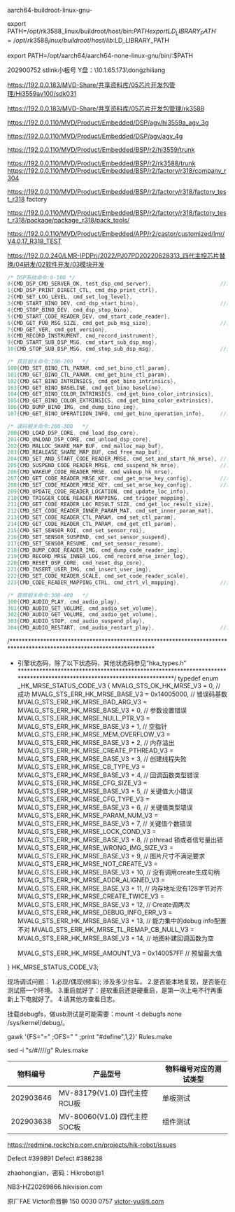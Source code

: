 



aarch64-buildroot-linux-gnu-

export PATH=/opt/rk3588_linux/buildroot/host/bin:$PATH
export LD_LIBRARY_PATH=/opt/rk3588_linux/buildroot/host/lib:$LD_LIBRARY_PATH



export PATH=/opt/aarch64/aarch64-none-linux-gnu/bin/:$PATH



202900752 stlink小板号
Y盘：\\10.1.65.173\dongzhiliang  

https://192.0.0.183/MVD-Share/共享资料库/05芯片开发包管理/Hi3559av100/sdk031

https://192.0.0.183/MVD-Share/共享资料库/05芯片开发包管理/rk3588



https://192.0.0.110/MVD/Product/Embedded/DSP/agv/hi3559a_agv_3g

https://192.0.0.110/MVD/Product/Embedded/DSP/agv/agv_4g

https://192.0.0.110/MVD/Product/Embedded/BSP/r2/hi3559/trunk

https://192.0.0.110/MVD/Product/Embedded/BSP/r2/rk3588/trunk
https://192.0.0.110/MVD/Product/Embedded/BSP/r2/factory/r318/company_r304

https://192.0.0.110/MVD/Product/Embedded/BSP/r2/factory/r318/factory_test_r318  factory

https://192.0.0.110/MVD/Product/Embedded/BSP/r2/factory/r318/factory_test_r318/package/package_r318/pack_tools/

https://192.0.0.110/MVD/Product/Embedded/APP/r2/castor/customized/lmr/V4.0.17_R318_TEST

https://192.0.0.240/LMR-IPDPrj/2022/PJ07PD20220628313_四代主控芯片替换/04研发/02软件开发/03模块开发


```c
/* DSP系统命令:0-100 */
0{CMD_DSP_CMD_SERVER_OK, test_dsp_cmd_server},						//测试DSP cmd 服务开启
1{CMD_DSP_PRINT_DIRECT_CTL, cmd_dsp_print_ctrl},						//控制dsp打印输出方向
2{CMD_SET_LOG_LEVEL, cmd_set_log_level},								//设置日志打印等级
3{CMD_START_BINO_DEV, cmd_dsp_start_bino},							//启动双目设备
4{CMD_STOP_BINO_DEV, cmd_dsp_stop_bino},								//停止双目设备
5{CMD_START_CODE_READER_DEV, cmd_start_code_reader},					//启动读码sensor
6{CMD_GET_PUB_MSG_SIZE, cmd_get_pub_msg_size},						//获取发布信息的大小
7{CMD_GET_VER, cmd_get_version},										//获取版本信息
8{CMD_RECORD_INSTRUMENT, cmd_record_instrument},						//记录插桩信息
9{CMD_START_SUB_DSP_MSG, cmd_start_sub_dsp_msg},						//开始订阅DSP发布信息
10{CMD_STOP_SUB_DSP_MSG, cmd_stop_sub_dsp_msg},						//停止订阅DSP发布信息

/* 双目相关命令:100-200   */
100{CMD_SET_BINO_CTL_PARAM, cmd_set_bino_ctl_param},					//设置双目相关参数(散斑灯状态)
101{CMD_GET_BINO_CTL_PARAM, cmd_get_bino_ctl_param},					//获取双目相关参数(散斑灯状态)
102{CMD_GET_BINO_INTRINSICS, cmd_get_bino_intrinsics},					//获取双目内参
103{CMD_GET_BINO_BASELINE, cmd_get_bino_baseline},						//获取双目左右相机的距离
104{CMD_GET_BINO_COLOR_INTRINSICS, cmd_get_bino_color_intrinsics},		//获取双目彩色相机内参
105{CMD_GET_BINO_COLOR_EXTRINSICS, cmd_get_bino_color_extrinsics},		//获取双目彩色相机外参
106{CMD_DUMP_BINO_IMG, cmd_dump_bino_img},								//保存双目图像到本地
107{CMD_GET_BINO_OPERATIION_INFO, cmd_get_bino_operation_info},		//获取运行双目设备信息

/* 读码相关命令:200-300   */
200{CMD_LOAD_DSP_CORE, cmd_load_dsp_core},								//装载dsp核镜像 
201{CMD_UNLOAD_DSP_CORE, cmd_unload_dsp_core},							//卸载dsp核镜像
202{CMD_MALLOC_SHARE_MAP_BUF, cmd_malloc_map_buf},						//分配地图共享内存
203{CMD_REALEASE_SHARE_MAP_BUF, cmd_free_map_buf},						//释放地图共享内存
204{CMD_SET_AND_START_CODE_READER_MRSE, cmd_set_and_start_hk_mrse},	//首次启动或者销毁重启引擎
205{CMD_SUSPEND_CODE_READER_MRSE, cmd_suspend_hk_mrse},				//暂停引擎
206{CMD_WAKEUP_CODE_READER_MRSE, cmd_wakeup_hk_mrse},					//唤醒引擎
207{CMD_GET_CODE_READER_MRSE_KEY, cmd_get_mrse_key_config},			//动态获取引擎算法库参数
208{CMD_SET_CODE_READER_MRSE_KEY, cmd_set_mrse_key_config},			//动态设置引擎算法库参数
209{CMD_UPDATE_CODE_READER_LOCATION, cmd_update_loc_info},				//更新位置信息
210{CMD_TRIGGER_CODE_READER_MAPPING, cmd_trigger_mapping},				//触发建图模式
211{CMD_GET_CODE_READER_LOC_RESULT_SIZE, cmd_get_loc_result_size},		//获取定位结果输入尺寸
212{CMD_SET_CODE_READER_INNER_PARAM_MAT, cmd_set_inner_param_mat},		//设置内参矩阵(坐标转换、标定畸变)
213{CMD_SET_CODE_READER_CTL_PARAM, cmd_set_ctl_param},					//设置dev相关参数(sensor曝光，增益等)
214{CMD_GET_CODE_READER_CTL_PARAM, cmd_get_ctl_param},					//获取dev相关参数(sensor曝光，增益等)
215{CMD_SET_SENSOR_ROI, cmd_set_sensor_roi},							//设置sensor的ROI开窗参数 
216{CMD_SET_SENSOR_SUSPEND, cmd_set_sensor_suspend},					//控制sensor暂停
217{CMD_SET_SENSOR_RESUME, cmd_set_sensor_resume},						//控制sensor启动
218{CMD_DUMP_CODE_READER_IMG, cmd_dump_code_reader_img},				//保存读码图像到本地
219{CMD_RECORD_MRSE_INNER_LOG, cmd_record_mrse_inner_log},				//记录引擎内部日志到DSP日志
220{CMD_RESET_DSP_CORE, cmd_reset_dsp_core},							//复位DSP核
221{CMD_INSERT_USER_IMG, cmd_insert_user_img},							//插入用户图像给引擎处理
222{CMD_SET_CODE_READER_SCALE, cmd_set_code_reader_scale},				//设置读码图像的缩放比例
223{CMD_CODE_READER_MAPPING_CTRL, cmd_ctrl_vl_mapping},				//控制连续纹理建图

/* 音频相关命令:300-400   */
300{CMD_AUDIO_PLAY, cmd_audio_play},									//启动音频播放
301{CMD_AUDIO_SET_VOLUME, cmd_audio_set_volume},						//设置音频输出音量
302{CMD_AUDIO_GET_VOLUME, cmd_audio_get_volume},						//获取音频输出音量
303{CMD_AUDIO_STOP, cmd_audio_suspend_play},								//停止音频播放
304{CMD_AUDIO_RESTART, cmd_audio_restart_play},						//停止后重新开始音频播放
```



/***********************************************************************************************************************
* 引擎状态码，除了以下状态码，其他状态码参见“hka_types.h”
  ***********************************************************************************************************************/
  typedef enum _HK_MRSE_STATUS_CODE_V3
  {
    MVALG_STS_OK_HK_MRSE_V3                         = 0,                                  // 成功
    MVALG_STS_ERR_HK_MRSE_BASE_V3                   = 0x14005000,                         // 错误码基数
    MVALG_STS_ERR_HK_MRSE_BAD_ARG_V3                = MVALG_STS_ERR_HK_MRSE_BASE_V3 + 0,     // 参数设置错误
    MVALG_STS_ERR_HK_MRSE_NULL_PTR_V3               = MVALG_STS_ERR_HK_MRSE_BASE_V3 + 1,     // 空指针
    MVALG_STS_ERR_HK_MRSE_MEM_OVERFLOW_V3           = MVALG_STS_ERR_HK_MRSE_BASE_V3 + 2,     // 内存溢出
    MVALG_STS_ERR_HK_MRSE_CREATE_PTHREAD_V3         = MVALG_STS_ERR_HK_MRSE_BASE_V3 + 3,     // 创建线程失败
    MVALG_STS_ERR_HK_MRSE_CB_TYPE_V3                = MVALG_STS_ERR_HK_MRSE_BASE_V3 + 4,     // 回调函数类型错误
    MVALG_STS_ERR_HK_MRSE_CFG_SIZE_V3               = MVALG_STS_ERR_HK_MRSE_BASE_V3 + 5,     // 关键值大小错误
    MVALG_STS_ERR_HK_MRSE_CFG_TYPE_V3               = MVALG_STS_ERR_HK_MRSE_BASE_V3 + 6,     // 关键值类型错误
    MVALG_STS_ERR_HK_MRSE_PARAM_NUM_V3              = MVALG_STS_ERR_HK_MRSE_BASE_V3 + 7,     // 关键值个数错误
    MVALG_STS_ERR_HK_MRSE_LOCK_COND_V3              = MVALG_STS_ERR_HK_MRSE_BASE_V3 + 8,     // pthread 锁或者信号量出错
    MVALG_STS_ERR_HK_MRSE_WRONG_IMG_SIZE_V3         = MVALG_STS_ERR_HK_MRSE_BASE_V3 + 9,     // 图片尺寸不满足要求
    MVALG_STS_ERR_HK_MRSE_NOT_CREATE_V3             = MVALG_STS_ERR_HK_MRSE_BASE_V3 + 10,    // 没有调用create生成句柄
    MVALG_STS_ERR_HK_MRSE_ADDR_ALIGNED_V3           = MVALG_STS_ERR_HK_MRSE_BASE_V3 + 11,    // 内存地址没有128字节对齐
    MVALG_STS_ERR_HK_MRSE_CREATE_TWICE_V3           = MVALG_STS_ERR_HK_MRSE_BASE_V3 + 12,    // Create调两次
    MVALG_STS_ERR_HK_MRSE_DEBUG_INFO_ERR_V3         = MVALG_STS_ERR_HK_MRSE_BASE_V3 + 13,    // 能力集中的debug info配置不对
    MVALG_STS_ERR_HK_MRSE_TL_REMAP_CB_NULL_V3       = MVALG_STS_ERR_HK_MRSE_BASE_V3 + 14,    // 地图补建回调函数为空

    MVALG_STS_ERR_HK_MRSE_AMOUNT_V3                 = 0x140057FF                          // 预留最大值

} HK_MRSE_STATUS_CODE_V3;



现场调试问题：
1.必现/偶现(频率); 涉及多少台车。
2.是否能本地复现，是否能在测试搭一个环境。
3.重启就好了：是软重启还是硬重启，是第一次上电不行再重新上下电就好了。
4.请其他方查看日志。



挂载debugfs，做usb测试是可能需要：mount -t debugfs none /sys/kernel/debug/。



 gawk  '{FS="=" ;OFS=" " ;print "#define",$1,$2}' Rules.make

sed -i "s/#/\/\//g" Rules.make



| 物料编号  | 产品型号                     | 物料编号对应的测试类型 |
| --------- | ---------------------------- | ---------------------- |
| 202903646 | MV-83179(V1.0) 四代主控RCU板 | 单板测试               |
| 202903638 | MV-80060(V1.0) 四代主控SOC板 | 组件测试               |





https://redmine.rockchip.com.cn/projects/hik-robot/issues

Defect #399891 Defect #388238

zhaohongjian，密码：Hikrobot@1



NB3-HZ20269866.hikvision.com



原厂FAE	Victor俞晋翀	150 0030 0757	victor-yu@ti.com
